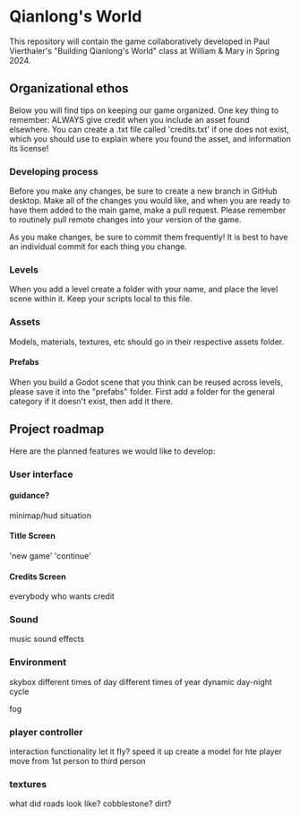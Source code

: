 # Qianlong's World
This repository will contain the game collaboratively developed in Paul Vierthaler's "Building Qianlong's World" class at William & Mary in Spring 2024.

## Organizational ethos
Below you will find tips on keeping our game organized. One key thing to remember: ALWAYS give credit when you include an asset found elsewhere. You can create a .txt file called 'credits.txt' if one does not exist, which you should use to explain where you found the asset, and information its license!

### Developing process
Before you make any changes, be sure to create a new branch in GitHub desktop. Make all of the changes you would like, and when you are ready to have them added to the main game, make a pull request. Please remember to routinely pull remote changes into your version of the game.

As you make changes, be sure to commit them frequently! It is best to have an individual commit for each thing you change.

### Levels
When you add a level create a folder with your name, and place the level scene within it. Keep your scripts local to this file. 

### Assets
Models, materials, textures, etc should go in their respective assets folder. 

#### Prefabs
When you build a Godot scene that you think can be reused across levels, please save it into the "prefabs" folder. First add a folder for the general category if it doesn't exist, then add it there.

## Project roadmap
Here are the planned features we would like to develop:

### User interface

#### guidance?
minimap/hud situation

#### Title Screen
'new game'
'continue'

#### Credits Screen
everybody who wants credit

### Sound
music
sound effects

### Environment
skybox
    different times of day
    different times of year
    dynamic day-night cycle

fog

### player controller
interaction functionality
let it fly?
speed it up
create a model for hte player
move from 1st person to third person

### textures
what did roads look like? cobblestone? dirt?